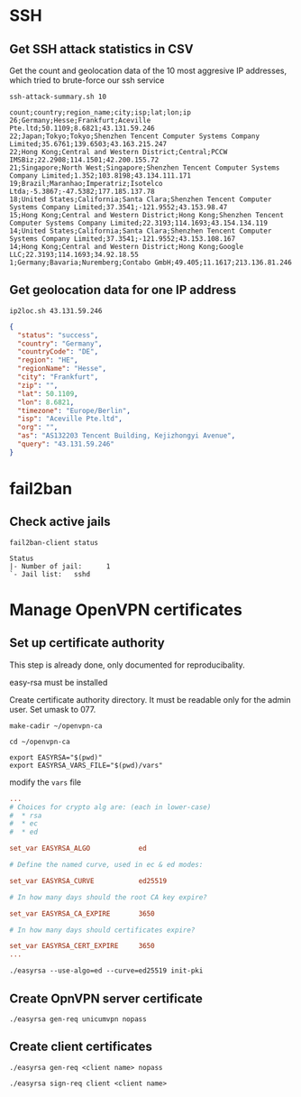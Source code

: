 
# SSH

## Get SSH attack statistics in CSV

Get the count and geolocation data of the 10 most aggresive IP addresses, which tried to brute-force our ssh service

```shell
ssh-attack-summary.sh 10
```

```
count;country;region_name;city;isp;lat;lon;ip
26;Germany;Hesse;Frankfurt;Aceville Pte.ltd;50.1109;8.6821;43.131.59.246
22;Japan;Tokyo;Tokyo;Shenzhen Tencent Computer Systems Company Limited;35.6761;139.6503;43.163.215.247
22;Hong Kong;Central and Western District;Central;PCCW IMSBiz;22.2908;114.1501;42.200.155.72
21;Singapore;North West;Singapore;Shenzhen Tencent Computer Systems Company Limited;1.352;103.8198;43.134.111.171
19;Brazil;Maranhao;Imperatriz;Isotelco Ltda;-5.3867;-47.5382;177.185.137.78
18;United States;California;Santa Clara;Shenzhen Tencent Computer Systems Company Limited;37.3541;-121.9552;43.153.98.47
15;Hong Kong;Central and Western District;Hong Kong;Shenzhen Tencent Computer Systems Company Limited;22.3193;114.1693;43.154.134.119
14;United States;California;Santa Clara;Shenzhen Tencent Computer Systems Company Limited;37.3541;-121.9552;43.153.108.167
14;Hong Kong;Central and Western District;Hong Kong;Google LLC;22.3193;114.1693;34.92.18.55
1;Germany;Bavaria;Nuremberg;Contabo GmbH;49.405;11.1617;213.136.81.246
```

## Get geolocation data for one IP address

```shell
ip2loc.sh 43.131.59.246
```

```json
{
  "status": "success",
  "country": "Germany",
  "countryCode": "DE",
  "region": "HE",
  "regionName": "Hesse",
  "city": "Frankfurt",
  "zip": "",
  "lat": 50.1109,
  "lon": 8.6821,
  "timezone": "Europe/Berlin",
  "isp": "Aceville Pte.ltd",
  "org": "",
  "as": "AS132203 Tencent Building, Kejizhongyi Avenue",
  "query": "43.131.59.246"
}
```

# fail2ban

## Check active jails

```shell
fail2ban-client status
```

```text
Status
|- Number of jail:      1
`- Jail list:   sshd
```

# Manage OpenVPN certificates

## Set up certificate authority

This step is already done, only documented for reproducibality.

easy-rsa must be installed

Create certificate authority directory. It must be readable only for the admin user. Set umask to 077.

```shell
make-cadir ~/openvpn-ca
```

```shell
cd ~/openvpn-ca

export EASYRSA="$(pwd)"
export EASYRSA_VARS_FILE="$(pwd)/vars"
```

modify the `vars` file

```conf
...
# Choices for crypto alg are: (each in lower-case)
#  * rsa
#  * ec
#  * ed

set_var EASYRSA_ALGO            ed

# Define the named curve, used in ec & ed modes:

set_var EASYRSA_CURVE           ed25519

# In how many days should the root CA key expire?

set_var EASYRSA_CA_EXPIRE       3650

# In how many days should certificates expire?

set_var EASYRSA_CERT_EXPIRE     3650
...
```

```shell
./easyrsa --use-algo=ed --curve=ed25519 init-pki
```


## Create OpnVPN server certificate

```shell
./easyrsa gen-req unicumvpn nopass
```


## Create client certificates

```shell
./easyrsa gen-req <client name> nopass
```

```
./easyrsa sign-req client <client name>
```